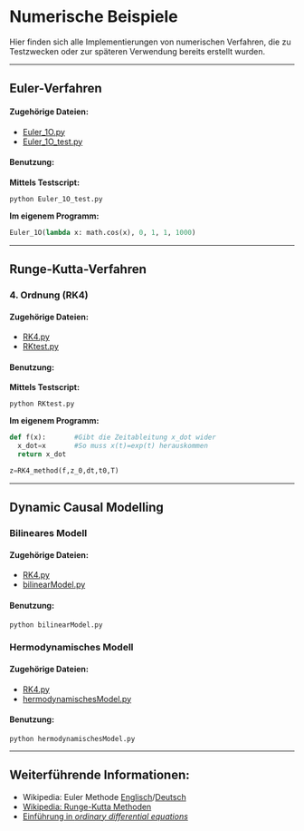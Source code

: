 # Numerische Beispiele
Hier finden sich alle Implementierungen von numerischen Verfahren, die zu Testzwecken oder zur späteren Verwendung bereits erstellt wurden.

---

## Euler-Verfahren
#### Zugehörige Dateien:
* [Euler_1O.py](Euler_1O.py)  
* [Euler_1O_test.py](Euler_1O_test.py)  

#### Benutzung:
**Mittels Testscript:**  
```
python Euler_1O_test.py
```

**Im eigenem Programm:**  
```python
Euler_1O(lambda x: math.cos(x), 0, 1, 1, 1000)
```

---

## Runge-Kutta-Verfahren
### 4. Ordnung (RK4)
#### Zugehörige Dateien:
* [RK4.py](RK4.py)  
* [RKtest.py](RKtest.py)  

#### Benutzung:
**Mittels Testscript:**  
```
python RKtest.py
```

**Im eigenem Programm:**  
```python
def f(x):       #Gibt die Zeitableitung x_dot wider 
  x_dot=x       #So muss x(t)=exp(t) herauskommen 
  return x_dot 

z=RK4_method(f,z_0,dt,t0,T) 
```

---

## Dynamic Causal Modelling
### Bilineares Modell
#### Zugehörige Dateien:
* [RK4.py](RK4.py)  
* [bilinearModel.py](bilinearModel.py)  

#### Benutzung:
```
python bilinearModel.py
```

### Hermodynamisches Modell
#### Zugehörige Dateien:
* [RK4.py](RK4.py)  
* [hermodynamischesModel.py](hermodynamischesModel.py)  

#### Benutzung:
```
python hermodynamischesModel.py
```

---

## Weiterführende Informationen:
* Wikipedia: Euler Methode [Englisch](https://en.wikipedia.org/wiki/Euler_method)/[Deutsch](https://de.wikipedia.org/wiki/Explizites_Euler-Verfahren)
* [Wikipedia: Runge-Kutta Methoden](http://en.wikipedia.org/wiki/Runge%E2%80%93Kutta_methods)
* [Einführung in *ordinary differential equations*](http://pauli.uni-muenster.de/tp/fileadmin/lehre/NumMethoden/WS1011/script1011ODE.pdf)
